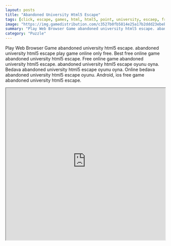 ```yaml
---
layout: posts
title: "Abandoned University Html5 Escape"
tags: [click, escape, games, html, html5, point, university, escaep, free, online, games, oyna, game, free, games, play, play, games]
image: "https://img.gamedistribution.com/c3527b0fb5814e25a17b2ddd23ebeb9c.jpg"
summary: "Play Web Browser Game abandoned university html5 escape. abandoned university html5 escape play game online only free. Best free online game abandoned university html5 escape. Free online game abandoned university html5 escape. abandoned university html5 escape oyunu oyna. Bedava abandoned university html5 escape oyunu oyna. Online bedava abandoned university html5 escape oyunu. Android, ios free game abandoned university html5 escape."
category: "Puzzle"
---
```


Play Web Browser Game abandoned university html5 escape. abandoned university html5 escape play game online only free. Best free online game abandoned university html5 escape. Free online game abandoned university html5 escape. abandoned university html5 escape oyunu oyna. Bedava abandoned university html5 escape oyunu oyna. Online bedava abandoned university html5 escape oyunu. Android, ios free game abandoned university html5 escape.

<iframe width="100%" height="480px;" src="https://html5.gamedistribution.com/c3527b0fb5814e25a17b2ddd23ebeb9c/"></iframe>